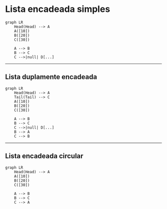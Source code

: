 

# Lista encadeada simples ##

```mermaid
graph LR
    Head(Head) --> A
    A([10])
    B([20])
    C([30])

    A --> B
    B --> C
    C -->|null| D[...]
```

---

## Lista duplamente encadeada ##

```mermaid
graph LR
    Head(Head) --> A
    Tail(Tail) --> C
    A([10])
    B([20])
    C([30])

    A --> B
    B --> C
    C -->|null| D[...]
    B --> A
    C --> B
```

---

## Lista encadeada circular ##

```mermaid
graph LR
    Head(Head) --> A
    A([10])
    B([20])
    C([30])

    A --> B
    B --> C
    C --> A
```


